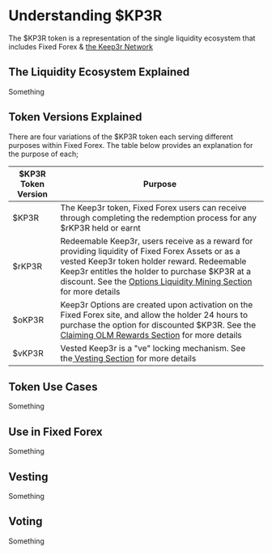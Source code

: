 # Understanding $KP3R

The $KP3R token is a representation of the single liquidity ecosystem that includes Fixed Forex & [the Keep3r Network](https://keep3r.network/)

## The Liquidity Ecosystem Explained

Something

## Token Versions Explained

There are four variations of the $KP3R token each serving different purposes within Fixed Forex. The table below provides an explanation for the purpose of each;

| $KP3R Token Version | Purpose                                                                                                                                                                                                                                                                                    |
| ------------------- | ------------------------------------------------------------------------------------------------------------------------------------------------------------------------------------------------------------------------------------------------------------------------------------------ |
| $KP3R               | The Keep3r token, Fixed Forex users can receive through completing the redemption process for any $rKP3R held or earnt                                                                                                                                                                     |
| $rKP3R              | Redeemable Keep3r, users receive as a reward for providing liquidity of Fixed Forex Assets or as a vested Keep3r token holder reward. Redeemable Keep3r entitles the holder to purchase $KP3R at a discount. See the [Options Liquidity Mining Section](broken-reference) for more details |
| $oKP3R              | Keep3r Options are created upon activation on the Fixed Forex site, and allow the holder 24 hours to purchase the option for discounted $KP3R. See the [Claiming OLM Rewards Section](../options-liquidity-mining/claiming-olm-rewards.md) for more details                                |
| $vKP3R              | Vested Keep3r is a "ve" locking mechanism. See the[ Vesting Section](broken-reference) for more details                                                                                                                                                                                    |

## Token Use Cases

Something

## Use in Fixed Forex

Something

## Vesting

Something

## Voting

Something
